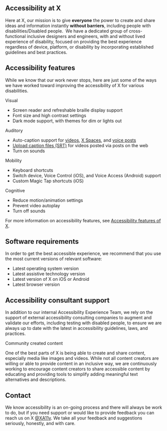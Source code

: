 Accessibility at X
------------------

Here at X, our mission is to give **everyone** the power to create and share ideas and information instantly **without barriers**, including people with disabilities/Disabled people.  We have a dedicated group of cross-functional inclusive designers and engineers, with and without lived experience of disability, focused on providing the best experience regardless of device, platform, or disability by incorporating established guidelines and best practices.

Accessibility features
----------------------

While we know that our work never stops, here are just some of the ways we have worked toward improving the accessibility of X for various disabilities.  

Visual 

* Screen reader and refreshable braille display support
* Font size and high contrast settings
* Dark mode support, with themes for dim or lights out

Auditory

* Auto-caption support for [videos](https://help.x.com/en/using-twitter/twitter-videos.html), [X Spaces](https://help.x.com/en/using-twitter/spaces.html), and [voice posts](https://help.x.com/en/using-twitter/voice-tweet.html)
* [Upload caption files (SRT)](https://help.x.com/en/using-twitter/upload-caption-srt-file.html) for videos posted via posts on the web
* Turn on sounds

Mobility

* Keyboard shortcuts
* Switch device, Voice Control (iOS), and Voice Access (Android) support
* Custom Magic Tap shortcuts (iOS)

Cognitive

* Reduce motion/animation settings 
* Prevent video autoplay
* Turn off sounds

For more information on accessibility features, see [Accessibility features of X](https://help.x.com/en/using-twitter/accessibility-features.html).

Software requirements
---------------------

In order to get the best accessible experience, we recommend that you use the most current versions of relevant software:  

* Latest operating system version
* Latest assistive technology version
* Latest version of X on iOS or Android
* Latest browser version

Accessibility consultant support
--------------------------------

In addition to our internal Accessibility Experience Team, we rely on the support of external accessibility consulting companies to augment and validate our efforts, including testing with disabled people, to ensure we are always up to date with the latest in accessibility guidelines, laws, and practices.  

Community created content

One of the best parts of X is being able to create and share content, especially media like images and videos. While not all content creators are willing or able to provide content in an inclusive way, we are continuously working to encourage content creators to share accessible content by educating and providing tools to simplify adding meaningful text alternatives and descriptions.

Contact
-------

We know accessibility is an on-going process and there will always be work to do, but if you need support or would like to provide feedback you can reach us on X [@XA11y](https://twitter.com/XA11y). We take all your feedback and suggestions seriously, honestly, and with care.